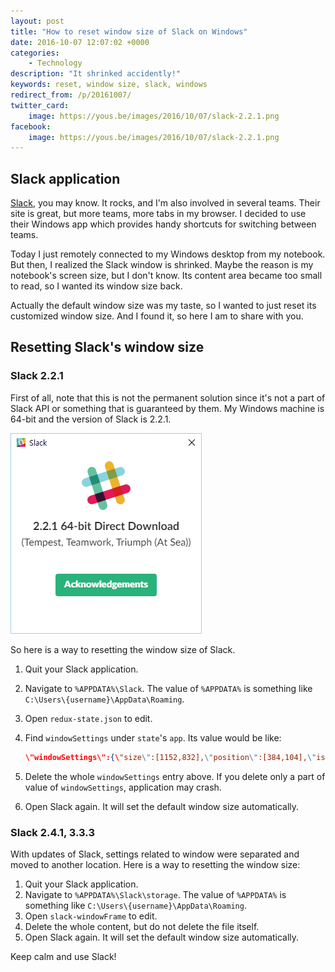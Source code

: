 ```yaml
---
layout: post
title: "How to reset window size of Slack on Windows"
date: 2016-10-07 12:07:02 +0000
categories:
    - Technology
description: "It shrinked accidently!"
keywords: reset, window size, slack, windows
redirect_from: /p/20161007/
twitter_card:
    image: https://yous.be/images/2016/10/07/slack-2.2.1.png
facebook:
    image: https://yous.be/images/2016/10/07/slack-2.2.1.png
---
```


## Slack application

[Slack](https://slack.com/), you may know. It rocks, and I'm also involved in
several teams. Their site is great, but more teams, more tabs in my browser. I
decided to use their Windows app which provides handy shortcuts for switching
between teams.

Today I just remotely connected to my Windows desktop from my notebook. But
then, I realized the Slack window is shrinked. Maybe the reason is my notebook's
screen size, but I don't know. Its content area became too small to read, so I
wanted its window size back.

Actually the default window size was my taste, so I wanted to just reset its
customized window size. And I found it, so here I am to share with you.

## Resetting Slack's window size

### Slack 2.2.1

First of all, note that this is not the permanent solution since it's not a part
of Slack API or something that is guaranteed by them. My Windows machine is
64-bit and the version of Slack is 2.2.1.

![About window of Slack 2.2.1](/images/2016/10/07/slack-2.2.1.min.png)

So here is a way to resetting the window size of Slack.

1. Quit your Slack application.
2. Navigate to `%APPDATA%\Slack`. The value of `%APPDATA%` is something like
   `C:\Users\{username}\AppData\Roaming`.
3. Open `redux-state.json` to edit.
4. Find `windowSettings` under `state`'s `app`. Its value would be like:

   ``` json
   \"windowSettings\":{\"size\":[1152,832],\"position\":[384,104],\"isMaximized\":false}
   ```
5. Delete the whole `windowSettings` entry above. If you delete only a part of
   value of `windowSettings`, application may crash.
6. Open Slack again. It will set the default window size automatically.

### Slack 2.4.1, 3.3.3

With updates of Slack, settings related to window were separated and moved to
another location. Here is a way to resetting the window size:

1. Quit your Slack application.
2. Navigate to `%APPDATA%\Slack\storage`. The value of `%APPDATA%` is something
   like `C:\Users\{username}\AppData\Roaming`.
3. Open `slack-windowFrame` to edit.
4. Delete the whole content, but do not delete the file itself.
5. Open Slack again. It will set the default window size automatically.

Keep calm and use Slack!
